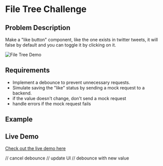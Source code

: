# File Tree Challenge

## Problem Description

Make a "like button" component, like the one exists in twitter tweets, it will false by default and you can toggle it by clicking on it.

![File Tree Demo](public/images/demo.png)

## Requirements

- Implement a debounce to prevent unnecessary requests.
- Simulate saving the "like" status by sending a mock request to a backend.
- if the value doesn't change, don't send a mock request
- handle errors if the mock request fails

## Example

## Live Demo

[Check out the live demo here](#)

// cancel debounce
// update UI
// debounce with new value
